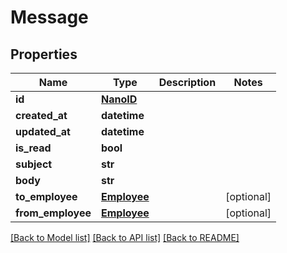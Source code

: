 # Message


## Properties
Name | Type | Description | Notes
------------ | ------------- | ------------- | -------------
**id** | [**NanoID**](NanoID.md) |  | 
**created_at** | **datetime** |  | 
**updated_at** | **datetime** |  | 
**is_read** | **bool** |  | 
**subject** | **str** |  | 
**body** | **str** |  | 
**to_employee** | [**Employee**](Employee.md) |  | [optional] 
**from_employee** | [**Employee**](Employee.md) |  | [optional] 

[[Back to Model list]](../README.md#documentation-for-models) [[Back to API list]](../README.md#documentation-for-api-endpoints) [[Back to README]](../README.md)


